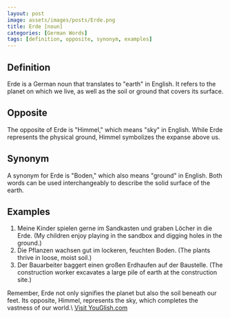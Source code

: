 ```yaml
---
layout: post
image: assets/images/posts/Erde.png
title: Erde [noun]
categories: [German Words]
tags: [definition, opposite, synonym, examples]
---
```


## Definition
Erde is a German noun that translates to "earth" in English. It refers to the planet on which we live, as well as the soil or ground that covers its surface.

## Opposite
The opposite of Erde is "Himmel," which means "sky" in English. While Erde represents the physical ground, Himmel symbolizes the expanse above us.

## Synonym
A synonym for Erde is "Boden," which also means "ground" in English. Both words can be used interchangeably to describe the solid surface of the earth.

## Examples
1. Meine Kinder spielen gerne im Sandkasten und graben Löcher in die Erde. (My children enjoy playing in the sandbox and digging holes in the ground.)
2. Die Pflanzen wachsen gut im lockeren, feuchten Boden. (The plants thrive in loose, moist soil.)
3. Der Bauarbeiter baggert einen großen Erdhaufen auf der Baustelle. (The construction worker excavates a large pile of earth at the construction site.)

Remember, Erde not only signifies the planet but also the soil beneath our feet. Its opposite, Himmel, represents the sky, which completes the vastness of our world.\ <a id="yg-widget-0" class="youglish-widget" data-query="Erde" data-lang="german" data-components="8412" data-auto-start="0" data-bkg-color="theme_light" data-title="How%20to%20pronounce%20Erde%20in%20German"  rel="nofollow" href="https://youglish.com">Visit YouGlish.com</a><script async src="https://youglish.com/public/emb/widget.js" charset="utf-8"></script>